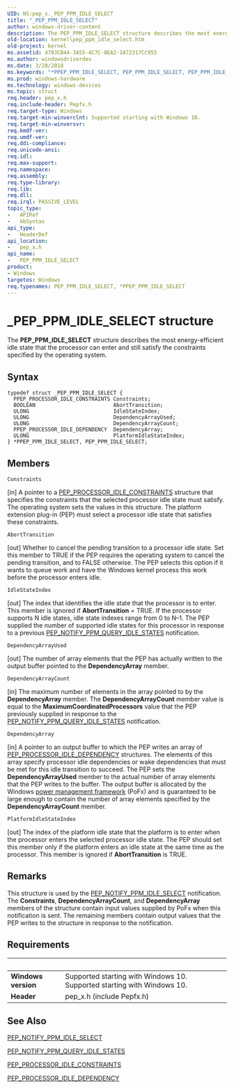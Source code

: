 ```yaml
---
UID: NS:pep_x._PEP_PPM_IDLE_SELECT
title: "_PEP_PPM_IDLE_SELECT"
author: windows-driver-content
description: The PEP_PPM_IDLE_SELECT structure describes the most energy-efficient idle state that the processor can enter and still satisfy the constraints specified by the operating system.
old-location: kernel\pep_ppm_idle_select.htm
old-project: kernel
ms.assetid: 4783CB44-3A55-4C7C-8EA2-1A72317CC955
ms.author: windowsdriverdev
ms.date: 3/28/2018
ms.keywords: "*PPEP_PPM_IDLE_SELECT, PEP_PPM_IDLE_SELECT, PEP_PPM_IDLE_SELECT structure [Kernel-Mode Driver Architecture], PPEP_PPM_IDLE_SELECT, PPEP_PPM_IDLE_SELECT structure pointer [Kernel-Mode Driver Architecture], _PEP_PPM_IDLE_SELECT, kernel.pep_ppm_idle_select, pep_x/PEP_PPM_IDLE_SELECT, pep_x/PPEP_PPM_IDLE_SELECT"
ms.prod: windows-hardware
ms.technology: windows-devices
ms.topic: struct
req.header: pep_x.h
req.include-header: Pepfx.h
req.target-type: Windows
req.target-min-winverclnt: Supported starting with Windows 10.
req.target-min-winversvr: 
req.kmdf-ver: 
req.umdf-ver: 
req.ddi-compliance: 
req.unicode-ansi: 
req.idl: 
req.max-support: 
req.namespace: 
req.assembly: 
req.type-library: 
req.lib: 
req.dll: 
req.irql: PASSIVE_LEVEL
topic_type:
-	APIRef
-	kbSyntax
api_type:
-	HeaderDef
api_location:
-	pep_x.h
api_name:
-	PEP_PPM_IDLE_SELECT
product:
- Windows
targetos: Windows
req.typenames: PEP_PPM_IDLE_SELECT, *PPEP_PPM_IDLE_SELECT
---
```


# _PEP_PPM_IDLE_SELECT structure
The <b>PEP_PPM_IDLE_SELECT</b> structure describes the most energy-efficient idle state that the processor can enter and still satisfy the constraints specified by the operating system.

## Syntax
```
typedef struct _PEP_PPM_IDLE_SELECT {
  PPEP_PROCESSOR_IDLE_CONSTRAINTS Constraints;
  BOOLEAN                         AbortTransition;
  ULONG                           IdleStateIndex;
  ULONG                           DependencyArrayUsed;
  ULONG                           DependencyArrayCount;
  PPEP_PROCESSOR_IDLE_DEPENDENCY  DependencyArray;
  ULONG                           PlatformIdleStateIndex;
} *PPEP_PPM_IDLE_SELECT, PEP_PPM_IDLE_SELECT;
```

## Members


`Constraints`

[in] A pointer to a <a href="https://msdn.microsoft.com/library/windows/hardware/mt629124">PEP_PROCESSOR_IDLE_CONSTRAINTS</a> structure that specifies the constraints that the selected processor idle state must satisfy. The operating system sets the values in this structure. The platform extension plug-in (PEP) must select a processor idle state that satisfies these constraints.

`AbortTransition`

[out] Whether to cancel the pending transition to a processor idle state. Set this member to TRUE if the PEP requires the operating system to cancel the pending transition, and to FALSE otherwise. The PEP selects this option if it wants to queue work and have the Windows kernel process this work before the processor enters idle.

`IdleStateIndex`

[out] The index that identifies the idle state that the processor is to enter. This member is ignored if <b>AbortTransition</b> = TRUE. If the processor supports N idle states, idle state indexes range from 0 to N–1. The PEP supplied the number of supported idle states for this processor in response to a previous <a href="https://msdn.microsoft.com/en-us/library/windows/hardware/mt629121">PEP_NOTIFY_PPM_QUERY_IDLE_STATES</a> notification.

`DependencyArrayUsed`

[out] The number of array elements that the PEP has actually written to the output buffer pointed to the <b>DependencyArray</b> member.

`DependencyArrayCount`

[in] The maximum number of elements in the array pointed to by the <b>DependencyArray</b> member. The <b>DependencyArrayCount</b> member value is equal to the <b>MaximumCoordinatedProcessors</b> value that the PEP previously supplied in response to the <a href="https://msdn.microsoft.com/en-us/library/windows/hardware/mt629121">PEP_NOTIFY_PPM_QUERY_IDLE_STATES</a> notification.

`DependencyArray`

[in] A pointer to an output buffer to which the PEP writes an array of <a href="https://msdn.microsoft.com/library/windows/hardware/mt186834">PEP_PROCESSOR_IDLE_DEPENDENCY</a> structures. The elements of this array specify processor idle dependencies or wake dependencies that must be met for this idle transition to succeed. The PEP sets the <b>DependencyArrayUsed</b> member to the actual number of array elements that the PEP writes to the buffer. The output buffer is allocated by the Windows <a href="https://msdn.microsoft.com/B08F8ABF-FD43-434C-A345-337FBB799D9B">power management framework</a> (PoFx) and is guaranteed to be large enough to contain the number of array elements specified by the <b>DependencyArrayCount</b> member.

`PlatformIdleStateIndex`

[out] The index of the platform idle state that the platform is to enter when the processor enters the selected processor idle state. The PEP should set this member only if the platform enters an idle state at the same time as the processor. This member is ignored if <b>AbortTransition</b> is TRUE.

## Remarks
This structure is used by the <a href="https://msdn.microsoft.com/en-us/library/windows/hardware/mt629120">PEP_NOTIFY_PPM_IDLE_SELECT</a> notification. The <b>Constraints</b>, <b>DependencyArrayCount</b>, and <b>DependencyArray</b> members of the structure contain input values supplied by PoFx when this notification is sent. The remaining members contain output values that the PEP writes to the structure in response to the notification.

## Requirements
| &nbsp; | &nbsp; |
| ---- |:---- |
| **Windows version** | Supported starting with Windows 10. Supported starting with Windows 10. |
| **Header** | pep_x.h (include Pepfx.h) |

## See Also

<a href="https://msdn.microsoft.com/en-us/library/windows/hardware/mt629120">PEP_NOTIFY_PPM_IDLE_SELECT</a>



<a href="https://msdn.microsoft.com/en-us/library/windows/hardware/mt629121">PEP_NOTIFY_PPM_QUERY_IDLE_STATES</a>



<a href="https://msdn.microsoft.com/library/windows/hardware/mt629124">PEP_PROCESSOR_IDLE_CONSTRAINTS</a>



<a href="https://msdn.microsoft.com/library/windows/hardware/mt186834">PEP_PROCESSOR_IDLE_DEPENDENCY</a>